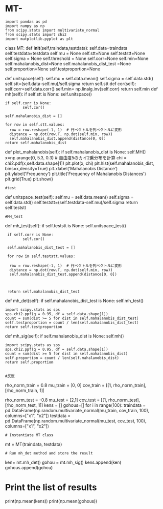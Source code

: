 # MT-
```
import pandas as pd
import numpy as np
from scipy.stats import multivariate_normal
from scipy.stats import chi2
import matplotlib.pyplot as plt
```
class MT:
  def __init__(self,traindata,testdata):
    self.data=traindata
    self.testdata=testdata
    self.mu = None
    self.stt=None
    self.teststt=None
    self.sigma = None
    self.threshold = None
    self.corr=None
    self.min=None
    self.mahalanobis_dist=None
    self.mahalanobis_dist_test =None
    self.proportion=None
    self.testproportion=None

  def unitspace(self):
    self.mu = self.data.mean()
    self.sigma = self.data.std()
    self.stt=(self.data-self.mu)/self.sigma
    return self.stt
  def cor(self):
    self.corr=self.data.corr()
    self.min= np.linalg.inv(self.corr)
    return self.min
  def mh(self):
    if self.stt is None:
            self.unitspace()

    if self.corr is None:
            self.cor()

    self.mahalanobis_dist = []

    for row in self.stt.values:
      row = row.reshape(-1, 1)  # 行ベクトルを列ベクトルに変形
      distance = np.dot(row.T, np.dot(self.min, row))
      self.mahalanobis_dist.append(distance[0, 0])
    return self.mahalanobis_dist

  def plot_mahalanobis(self):
    if self.mahalanobis_dist is None:
      self.MH()
    x=np.arange(0, 5.3, 0.3)
    # 自由度5のカイ2乗分布を計算
    chi = chi2.pdf(x,self.data.shape[1])
    plt.plot(x, chi)
    plt.hist(self.mahalanobis_dist, bins=x,density=True)
    plt.xlabel('Mahalanobis Distance')
    plt.ylabel('Frequency')
    plt.title('Frequency of Mahalanobis Distances')
    plt.grid(True)
    plt.show()


    #test
  def unitspace_test(self):
    self.mu = self.data.mean()
    self.sigma = self.data.std()
    self.teststt=(self.testdata-self.mu)/self.sigma
    return self.teststt

    #MH_test
  def mh_test(self):
     if self.teststt is None:
            self.unitspace_test()

     if self.corr is None:
            self.cor()

     self.mahalanobis_dist_test = []

     for row in self.teststt.values:

      row = row.reshape(-1, 1)  # 行ベクトルを列ベクトルに変形
      distance = np.dot(row.T, np.dot(self.min, row))
      self.mahalanobis_dist_test.append(distance[0, 0])



     return self.mahalanobis_dist_test

  def mh_det(self):
    if self.mahalanobis_dist_test is None:
      self.mh_test()

    import scipy.stats as sps
    sps.chi2.ppf(q = 0.95, df = self.data.shape[1])
    count = sum(dist >= 5 for dist in self.mahalanobis_dist_test)
    self.testproportion = count / len(self.mahalanobis_dist_test)
    return self.testproportion

  def mh_sig(self):
    if self.mahalanobis_dist is None:
      self.mh()

    import scipy.stats as sps
    sps.chi2.ppf(q = 0.95, df = self.data.shape[1])
    count = sum(dist >= 5 for dist in self.mahalanobis_dist)
    self.proportion = count / len(self.mahalanobis_dist)
    return self.proportion


    #反復

rho_norm_train = 0.8
mu_train = [0, 0]
cov_train = [[1, rho_norm_train], [rho_norm_train, 1]]

rho_norm_test = -0.8
mu_test = [2,1]
cov_test = [[1, rho_norm_test], [rho_norm_test, 1]]
kens = []
gohous=[]
for i in range(100):
   traindata = pd.DataFrame(np.random.multivariate_normal(mu_train, cov_train, 100), columns=["x1", "x2"])
   testdata = pd.DataFrame(np.random.multivariate_normal(mu_test, cov_test, 100), columns=["x1", "x2"])

    # Instantiate MT class
   mt = MT(traindata, testdata)

    # Run mh_det method and store the result
   ken= mt.mh_det()
   gohou = mt.mh_sig()
   kens.append(ken)
   gohous.append(gohou)

# Print the list of results
print(np.mean(kens))
print(np.mean(gohous))
